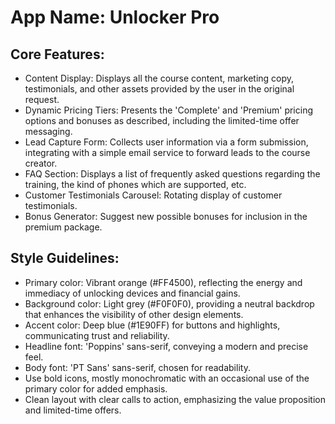 # **App Name**: Unlocker Pro

## Core Features:

- Content Display: Displays all the course content, marketing copy, testimonials, and other assets provided by the user in the original request.
- Dynamic Pricing Tiers: Presents the 'Complete' and 'Premium' pricing options and bonuses as described, including the limited-time offer messaging.
- Lead Capture Form: Collects user information via a form submission, integrating with a simple email service to forward leads to the course creator.
- FAQ Section: Displays a list of frequently asked questions regarding the training, the kind of phones which are supported, etc.
- Customer Testimonials Carousel: Rotating display of customer testimonials.
- Bonus Generator: Suggest new possible bonuses for inclusion in the premium package.

## Style Guidelines:

- Primary color: Vibrant orange (#FF4500), reflecting the energy and immediacy of unlocking devices and financial gains.
- Background color: Light grey (#F0F0F0), providing a neutral backdrop that enhances the visibility of other design elements.
- Accent color: Deep blue (#1E90FF) for buttons and highlights, communicating trust and reliability.
- Headline font: 'Poppins' sans-serif, conveying a modern and precise feel.
- Body font: 'PT Sans' sans-serif, chosen for readability.
- Use bold icons, mostly monochromatic with an occasional use of the primary color for added emphasis.
- Clean layout with clear calls to action, emphasizing the value proposition and limited-time offers.
